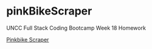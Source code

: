 # pinkBikeScraper
UNCC Full Stack Coding Bootcamp Week 18 Homework

[Pinkbike Scraper](https://pinkbike-scraper.herokuapp.com/)
